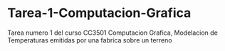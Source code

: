 # Tarea-1-Computacion-Grafica
Tarea numero 1 del curso CC3501 Computacion Grafica, Modelacion de Temperaturas emitidas por una fabrica sobre un terreno
